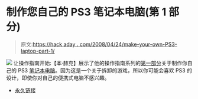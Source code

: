 # 制作您自己的 PS3 笔记本电脑(第 1 部分)

> 原文:[https://hack aday . com/2008/04/24/make-your-own-PS3-laptop-part-1/](https://hackaday.com/2008/04/24/make-your-own-ps3-laptop-part-1/)

![](../Images/25033185bc12c7119242ac5fd5cc24f2.png)
让操作指南开始:【本·赫克】展示了他的操作指南系列的[第一部分](http://www.engadget.com/2008/04/24/how-to-make-a-ps3-laptop-of-your-very-own-part-1/)关于制作你自己的 PS3 [笔记本电脑](http://www.mahalo.com/Laptop_Hacks "Laptop Hacks - Mahalo")。因为这是一个关于拆卸的游戏，所以你可能会喜欢 PS3 的设计，即使你对自己的便携式电脑不感兴趣。

*   [永久链接](http://www.engadget.com/2008/04/24/how-to-make-a-ps3-laptop-of-your-very-own-part-1/)
